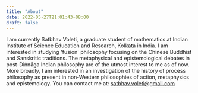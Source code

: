 ```yaml
---
title: "About"
date: 2022-05-27T21:01:43+08:00
draft: false
---
```


I am currently Satbhav Voleti, a graduate student of mathematics at Indian Institute of Science Education and Research, Kolkata in India. I am interested in studying 'fusion' philosophy focusing on the Chinese Buddhist and Sanskritic traditions. The metaphysical and epistemological debates in post-Diṅnāga Indian philosophy are of the utmost interest to me as of now. More broadly, I am interested in an investigation of the history of process philosophy as present in non-Western philosophies of action, metaphysics and epistemology. You can contact me at: <satbhav.voleti@gmail.com> 



